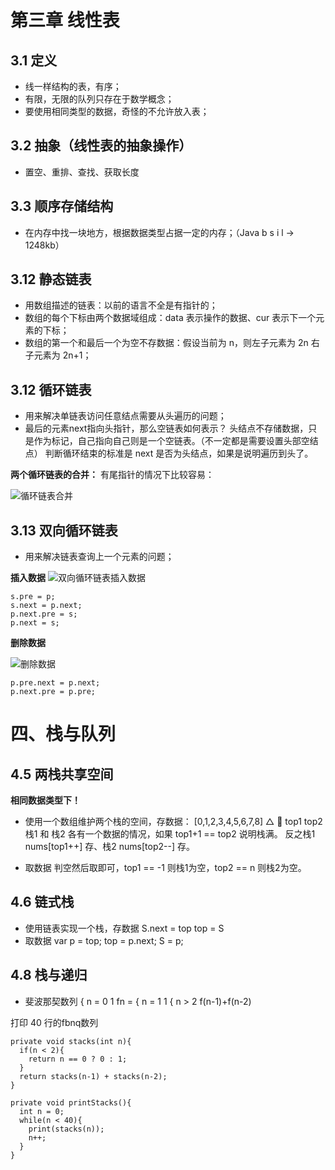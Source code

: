 
# 第三章 线性表
## 3.1 定义
- 线一样结构的表，有序；
- 有限，无限的队列只存在于数学概念；
- 要使用相同类型的数据，奇怪的不允许放入表；

## 3.2 抽象（线性表的抽象操作）
- 置空、重排、查找、获取长度

## 3.3 顺序存储结构
- 在内存中找一块地方，根据数据类型占据一定的内存；（Java b s i l -> 1248kb）

## 3.12 静态链表
- 用数组描述的链表：以前的语言不全是有指针的；
- 数组的每个下标由两个数据域组成：data 表示操作的数据、cur 表示下一个元素的下标；
- 数组的第一个和最后一个为空不存数据：假设当前为 n，则左子元素为 2n 右子元素为 2n+1；

## 3.12 循环链表
- 用来解决单链表访问任意结点需要从头遍历的问题；
- 最后的元素next指向头指针，那么空链表如何表示？
  头结点不存储数据，只是作为标记，自己指向自己则是一个空链表。（不一定都是需要设置头部空结点）
  判断循环结束的标准是 next 是否为头结点，如果是说明遍历到头了。

**两个循环链表的合并：**
有尾指针的情况下比较容易：

![循环链表合并](https://upload-images.jianshu.io/upload_images/6762021-4b0f1a58b0e745b5.png?imageMogr2/auto-orient/strip%7CimageView2/2/w/1240)


## 3.13 双向循环链表
- 用来解决链表查询上一个元素的问题；
  
**插入数据**
![双向循环链表插入数据](https://upload-images.jianshu.io/upload_images/6762021-3257fa74b606c98d.png?imageMogr2/auto-orient/strip%7CimageView2/2/w/1240)

```
s.pre = p;
s.next = p.next;
p.next.pre = s;
p.next = s;
```
**删除数据**

![删除数据](https://upload-images.jianshu.io/upload_images/6762021-ca19bb55f26c8912.png?imageMogr2/auto-orient/strip%7CimageView2/2/w/1240)

```
p.pre.next = p.next;
p.next.pre = p.pre;
```
# 四、栈与队列
## 4.5 两栈共享空间
**相同数据类型下！**
- 使用一个数组维护两个栈的空间，存数据：
[0,1,2,3,4,5,6,7,8]
 △               🔼
top1             top2
栈1 和 栈2 各有一个数据的情况，如果 top1+1 == top2 说明栈满。
反之栈1 nums[top1++] 存、栈2 nums[top2--] 存。

- 取数据
判空然后取即可，top1 == -1 则栈1为空，top2 == n 则栈2为空。

## 4.6 链式栈
- 使用链表实现一个栈，存数据
S.next = top
top = S
- 取数据
var p = top;
top = p.next;
S = p;

## 4.8 栈与递归
- 斐波那契数列
     { n = 0  1
fn = { n = 1  1
     { n > 2  f(n-1)+f(n-2)

打印 40 行的fbnq数列
```
private void stacks(int n){
  if(n < 2){
    return n == 0 ? 0 : 1;
  }
  return stacks(n-1) + stacks(n-2);
}

private void printStacks(){
  int n = 0;
  while(n < 40){
    print(stacks(n));
    n++;
  }
}

```